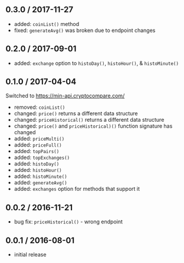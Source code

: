 0.3.0 / 2017-11-27
------------------

- added: `coinList()` method
- fixed: `generateAvg()` was broken due to endpoint changes

0.2.0 / 2017-09-01
------------------

- added: `exchange` option to `histoDay()`, `histoHour()`, & `histoMinute()`

0.1.0 / 2017-04-04
------------------

Switched to https://min-api.cryptocompare.com/

- removed: `coinList()`
- changed: `price()` returns a different data structure
- changed: `priceHistorical()` returns a different data structure
- changed: `price()` and `priceHistorical)()` function signature has changed
- added: `priceMulti()`
- added: `priceFull()`
- added: `topPairs()`
- added: `topExchanges()`
- added: `histoDay()`
- added: `histoHour()`
- added: `histoMinute()`
- added: `generateAvg()`
- added: `exchanges` option for methods that support it

0.0.2 / 2016-11-21
------------------
- bug fix: `priceHistorical()` - wrong endpoint

0.0.1 / 2016-08-01
------------------
- initial release
